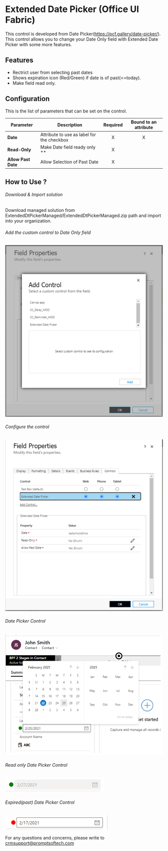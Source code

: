 # Extended Date Picker (Office UI Fabric)
This control is developed from Date Picker(https://pcf.gallery/date-picker/). This control allows you to change your Date Only field with Extended Date Picker with some more features. 

## Features 

* Rectrict user from selecting past dates
* Shows expiration icon (Red/Green) if date is of past(<=today).  
* Make field read only.


## Configuration

This is the list of parameters that can be set on the control.

|Parameter|Description|Required|Bound to an attribute|
|---------|-----------|:----:|:---:|
|**Date**|Attribute to use as label for the checkbox|X|X|
|**Read-Only**|Make Date field ready only **|X||
|**Allow Past Date**|Allow Selection of Past Date|X||


## How to Use ?

###### Download & Import solution

Download managed solution from ExtendedDtPickerManaged/ExtendedDtPickerManaged.zip path and import into your organization.

###### Add the custom control to Date Only field
![alt text](/Image/image1.png "Add the custom control to the field")

###### Configure the control
![alt text](/Image/image2.png "Configure the control")

###### Date Picker Control
![alt text](/Image/image4.png "Add the custom control to the field")

###### Read only Date Picker Control
![alt text](/Image/image7.png "Add the custom control to the field")

###### Expired(past) Date Picker Control
![alt text](/Image/image6.png "Add the custom control to the field")

For any questions and concerns, please write to [crmsupport@promptsoftech.com](mailto:crmsupport@promptsoftech.com)